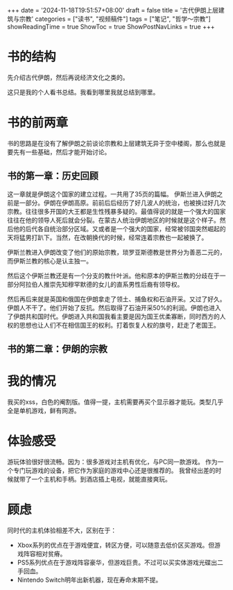 +++
date = '2024-11-18T19:51:57+08:00'
draft = false
title = '古代伊朗上层建筑与宗教'
categories = ["读书", "视频稿件"]
tags = ["笔记", "哲学～宗教"]
showReadingTime = true
ShowToc =  true
ShowPostNavLinks = true
+++

# 书的结构
先介绍古代伊朗，然后再说经济文化之类的。

这只是我的个人看书总结。我看到哪里我就总结到哪里。

# 书的前两章
书的思路是在没有了解伊朗之前谈论宗教和上层建筑无异于空中楼阁，那么也就是要先有一些基础，然后才能开始讨论。

## 书的第一章：历史回顾
这一章就是伊朗这个国家的建立过程。一共用了35页的篇幅。
伊斯兰进入伊朗之前是一部分。伊朗在伊朗高原。前前后后经历了好几波人的统治，也被换过好几次宗教。往往很多开国的大王都是生性残暴多疑的。最值得说的就是一个强大的国家往往在他的领导人死后就会分裂。在蒙古人统治伊朗地区的时候就是这个样子。然后他的后代各自统治部分区域。又或者是一个强大的国家，经常被邻国突然崛起的天将猛男打趴下。当然，在改朝换代的时候，经常连着宗教也一起被换了。

伊斯兰教进入伊朗改变了他们的原始宗教，琐罗亚斯德教是世界分为善恶二元的，而伊斯兰教的核心是认主独一。

然后这个伊斯兰教还是有一个分支的教什叶派。他和原本的伊斯兰教的分歧在于一部分阿拉伯人推崇先知穆罕默德的女儿的直系男性后裔有领导权。

然后再后来就是英国和俄国在伊朗拿走了领土、捕鱼权和石油开采。又过了好久。伊朗人不干了。他们开始了反抗。然后取得了石油开采50%的利润。伊朗也进入了伊朗共和国时代。伊朗进入共和国我看主要是因为国王优柔寡断，同时西方的人权的思想也让人们不在相信国王的权利。打着恢复人权的旗号，赶走了老国王。

## 书的第二章：伊朗的宗教


# 我的情况
我买的xss，白色的阉割版。值得一提，主机需要再买个显示器才能玩。类型几乎全是单机游戏，鲜有网游。

# 体验感受
游玩体验很好很流畅。因为：很多游戏对主机有优化，与PC同一款游戏。
作为一个专门玩游戏的设备，把它作为家庭的游戏中心还是很推荐的。
我曾经出差的时候就带了一个主机和手柄。到酒店插上电视，就能直接爽玩。

# 顾虑
同时代的主机体验相差不大，区别在于：
- Xbox系列的优点在于游戏便宜，转区方便，可以随意去低价区买游戏。但游戏阵容相对贫瘠。
- PS5系列优点在于游戏阵容豪华，但游戏巨贵。不过可以买实体游戏光碟出二手回血。
- Nintendo Switch明年出新机器，现在寿命末期不提。
